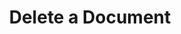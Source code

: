 ---
title: Delete a Document
excerpt: >-
  Delete a document that has been previously submitted to DocuPanda for
  processing.
api:
  file: openapi-(2).json
  operationId: delete_document
hidden: false
---